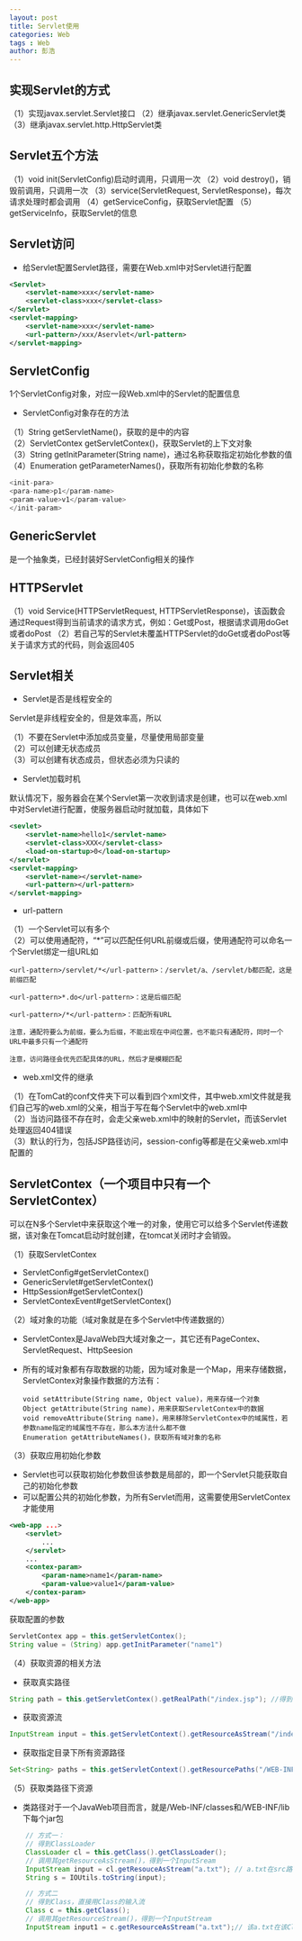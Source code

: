 ```yaml
---
layout: post
title: Servlet使用
categories: Web
tags : Web
author: 彭浩
---
```


## 实现Servlet的方式

（1）实现javax.servlet.Servlet接口
（2）继承javax.servlet.GenericServlet类
（3）继承javax.servlet.http.HttpServlet类

## Servlet五个方法

（1）void init(ServletConfig)启动时调用，只调用一次
（2）void destroy()，销毁前调用，只调用一次
（3）service(ServletRequest, ServletResponse)，每次请求处理时都会调用
（4）getServiceConfig，获取Servlet配置
（5）getServiceInfo，获取Servlet的信息

## Servlet访问

* 给Servlet配置Servlet路径，需要在Web.xml中对Servlet进行配置
```xml
<Servlet>
    <servlet-name>xxx</servlet-name>
    <servlet-class>xxx</servlet-class>
</Servlet>
<servlet-mapping>
    <servlet-name>xxx</servlet-name>
    <url-pattern>/xxx/Aservlet</url-pattern>
</servlet-mapping>
```

## ServletConfig

1个ServletConfig对象，对应一段Web.xml中的Servlet的配置信息

* ServletConfig对象存在的方法

（1）String getServletName()，获取的是<servlet-name>中的内容  
（2）ServletContex getServletContex()，获取Servlet的上下文对象  
（3）String getInitParameter(String name)，通过名称获取指定初始化参数的值  
（4）Enumeration getParameterNames()，获取所有初始化参数的名称
```java
<init-para>
<para-name>p1</param-name>
<param-value>v1</param-value>
</init-param>
```

## GenericServlet
是一个抽象类，已经封装好ServletConfig相关的操作

## HTTPServlet

（1）void Service(HTTPServletRequest, HTTPServletResponse)，该函数会通过Request得到当前请求的请求方式，例如：Get或Post，根据请求调用doGet或者doPost
（2）若自己写的Servlet未覆盖HTTPServlet的doGet或者doPost等关于请求方式的代码，则会返回405


## Servlet相关

* Servlet是否是线程安全的

Servlet是非线程安全的，但是效率高，所以

（1）不要在Servlet中添加成员变量，尽量使用局部变量  
（2）可以创建无状态成员  
（3）可以创建有状态成员，但状态必须为只读的


* Servlet加载时机

默认情况下，服务器会在某个Servlet第一次收到请求是创建，也可以在web.xml中对Servlet进行配置，使服务器启动时就加载，具体如下
```xml
<sevlet>
    <servlet-name>hello1</servlet-name>
    <servlet-class>XXX</servlet-class>
    <load-on-startup>0</load-on-startup>
</servlet>
<servlet-mapping>
    <servlet-name></servlet-name>
    <url-pattern></url-pattern>
</servlet-mapping>
```

* url-pattern

（1）一个Servlet可以有多个  
（2）可以使用通配符，“*”可以匹配任何URL前缀或后缀，使用通配符可以命名一个Servlet绑定一组URL如

    <url-pattern>/servlet/*</url-pattern>：/servlet/a、/servlet/b都匹配，这是前缀匹配

    <url-pattern>*.do</url-pattern>：这是后缀匹配

    <url-pattern>/*</url-pattern>：匹配所有URL

    注意，通配符要么为前缀，要么为后缀，不能出现在中间位置，也不能只有通配符，同时一个URL中最多只有一个通配符

    注意，访问路径会优先匹配具体的URL，然后才是模糊匹配

* web.xml文件的继承

（1）在TomCat的conf文件夹下可以看到四个xml文件，其中web.xml文件就是我们自己写的web.xml的父亲，相当于写在每个Servlet中的web.xml中  
（2）当访问路径不存在时，会走父亲web.xml中的映射的Servlet，而该Servlet处理返回404错误  
（3）默认的行为，包括JSP路径访问，session-config等都是在父亲web.xml中配置的

## ServletContex（一个项目中只有一个ServletContex）

可以在N多个Servlet中来获取这个唯一的对象，使用它可以给多个Servlet传递数据，该对象在Tomcat启动时就创建，在tomcat关闭时才会销毁。

（1）获取ServletContex

* ServletConfig#getServletContex()
* GenericServlet#getServletContex()
* HttpSession#getServletContex()
* ServletContexEvent#getServletContex()

（2）域对象的功能（域对象就是在多个Servlet中传递数据的）

* ServletContex是JavaWeb四大域对象之一，其它还有PageContex、ServletRequest、HttpSeesion
* 所有的域对象都有存取数据的功能，因为域对象是一个Map，用来存储数据，ServletContex对象操作数据的方法有：

      void setAttribute(String name, Object value)，用来存储一个对象  
      Object getAttribute(String name)，用来获取ServletContex中的数据
      void removeAttribute(String name)，用来移除ServletContex中的域属性，若参数name指定的域属性不存在，那么本方法什么都不做
      Enumeration getAttributeNames()，获取所有域对象的名称

（3）获取应用初始化参数

* Servlet也可以获取初始化参数但该参数是局部的，即一个Servlet只能获取自己的初始化参数
* 可以配置公共的初始化参数，为所有Servlet而用，这需要使用ServletContex才能使用

```xml
<web-app ...>
    <servlet>
        ...
    </servlet>
    ...
    <contex-param>
        <param-name>name1</param-name>
        <param-value>value1</param-value>
    </contex-param>
</web-app>
```
获取配置的参数
```java
ServletContex app = this.getServletContex();
String value = (String) app.getInitParameter("name1")
```

（4）获取资源的相关方法

* 获取真实路径
```java
String path = this.getServletContex().getRealPath("/index.jsp"); //得到是有盘符的真实路径
```
* 获取资源流
```java
InputStream input = this.getServletContext().getResourceAsStream("/index.jsp");
```
* 获取指定目录下所有资源路径
```java
Set<String> paths = this.getServletContext().getResourcePaths("/WEB-INF"); 
```

（5）获取类路径下资源

* 类路径对于一个JavaWeb项目而言，就是/Web-INF/classes和/WEB-INF/lib下每个jar包
```java
    // 方式一：
    // 得到ClassLoader
    ClassLoader cl = this.getClass().getClassLoader();
    // 调用其getResourceAsStream()，得到一个InputSream
    InputStream input = cl.getResouceAsStream("a.txt"); // a.txt在src路径下，即相对于/classes文件路径
    String s = IOUtils.toString(input);

    // 方式二
    // 得到Class，直接用Class的输入流
    Class c = this.getClass();
    // 调用其getResourceStream()，得到一个InputStream
    InputStream input1 = c.getResourceAsStream("a.txt");// 该a.txt在该Class文件所在的包中，相当于在当前.class文件所在的目录，若加上斜杠”/“，则就可以相对于/classes目录，即"/a.txt"这样写
```